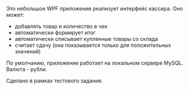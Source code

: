 Это небольшое WPF приложение реализует интерфейс кассира. Оно может:
- добавлять товар и количество в чек
- автоматически формирует итог
- автоматически списывает купленные товары со склада
- считает сдачу (она показывается только для положительных значений)

По умолчанию, приложение работает на локальном сервере MySQL. Валюта - рубли.

Сделано в рамках тестового задания.
